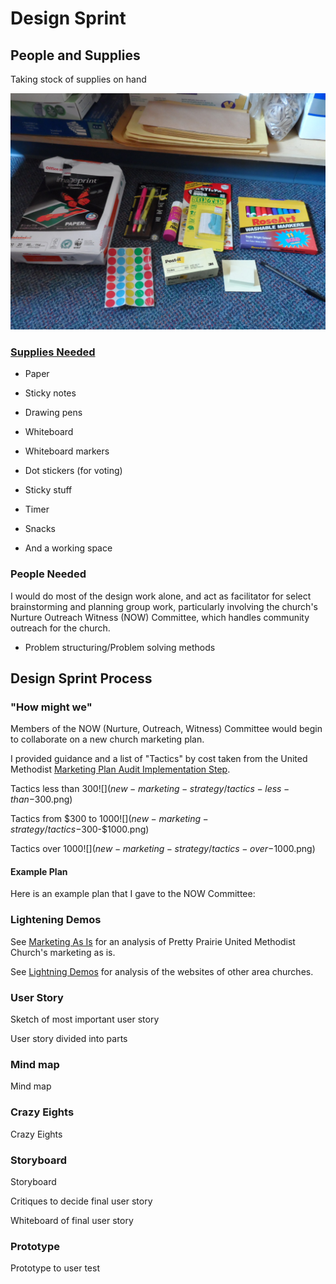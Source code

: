 # Design Sprint

## People and Supplies
Taking stock of supplies on hand

![](design-sprint/supply-cabinet.jpg)

### [Supplies Needed](http://amzn.com/lm/RS9AYY6BTLDCM)
* Paper
* Sticky notes 
* Drawing pens 
* Whiteboard
* Whiteboard markers
* Dot stickers (for voting)
* Sticky stuff
* Timer 
* Snacks 

* And a working space

### People Needed

I would do most of the design work alone, and act as facilitator for select brainstorming and planning group work, particularly involving the church's Nurture Outreach Witness (NOW) Committee, which handles community outreach for the church. 

* Problem structuring/Problem solving methods

## Design Sprint Process

### "How might we"

Members of the NOW (Nurture, Outreach, Witness) Committee would begin to collaborate on a new church marketing plan. 

I provided guidance and a list of "Tactics" by cost taken from the United Methodist [Marketing Plan Audit Implementation Step](http://s3.amazonaws.com/Website_Properties_UGC/market-your-church/documents/STEP_4_IMPLEMENTATION_HOMEWORK.PDF).

Tactics less than $300
![](new-marketing-strategy/tactics-less-than-$300.png)

Tactics from $300 to $1000
![](new-marketing-strategy/tactics-$300-$1000.png)

Tactics over $1000
![](new-marketing-strategy/tactics-over-$1000.png)

#### Example Plan

Here is an example plan that I gave to the NOW Committee: 

### Lightening Demos

See [Marketing As Is](marketing_as_is.md) for an analysis of Pretty Prairie United Methodist Church's marketing as is. 

See [Lightning Demos](lightning_demos.md) for analysis of the websites of other area churches. 

### User Story

Sketch of most important user story

User story divided into parts

### Mind map

Mind map 

### Crazy Eights

Crazy Eights 

### Storyboard

Storyboard 

Critiques to decide final user story

Whiteboard of final user story 

### Prototype

Prototype to user test

